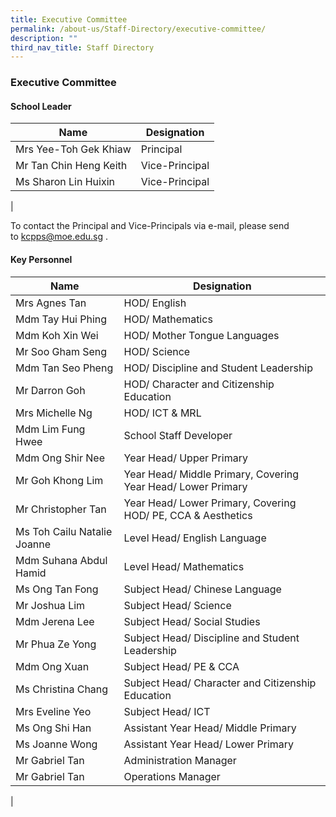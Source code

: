```yaml
---
title: Executive Committee
permalink: /about-us/Staff-Directory/executive-committee/
description: ""
third_nav_title: Staff Directory
---
```

### **Executive Committee**
#### **School Leader**

| Name | Designation |
|---|---|
| Mrs Yee-Toh Gek Khiaw | Principal |
| Mr Tan Chin Heng Keith  | Vice-Principal |
| Ms Sharon Lin Huixin | Vice-Principal |
|

To contact the Principal and Vice-Principals via e-mail, please send to [kcpps@moe.edu.sg](mailto:kcpps@moe.edu.sg) .

#### **Key Personnel**

| Name | Designation |
|---|---|
| Mrs Agnes Tan | HOD/ English |
| Mdm Tay Hui Phing  | HOD/ Mathematics |
| Mdm Koh Xin Wei | HOD/ Mother Tongue Languages |
| Mr Soo Gham Seng | HOD/ Science  |
| Mdm Tan Seo Pheng | HOD/ Discipline and Student Leadership |
| Mr Darron Goh | HOD/ Character and Citizenship Education |
| Mrs Michelle Ng | 	HOD/ ICT & MRL  |
| Mdm Lim Fung Hwee  | 	School Staff Developer   |
| Mdm Ong Shir Nee   | Year Head/ Upper Primary   |
| Mr Goh Khong Lim | Year Head/ Middle Primary, Covering Year Head/ Lower Primary   |
| Mr Christopher Tan | Year Head/ Lower Primary, Covering HOD/ PE, CCA & Aesthetics   |
| Ms Toh Cailu Natalie Joanne | Level Head/ English Language|
| Mdm Suhana Abdul Hamid  | Level Head/ Mathematics |
| Ms Ong Tan Fong | Subject Head/ Chinese Language |
| Mr Joshua Lim | Subject Head/ Science |
| Mdm Jerena Lee | Subject Head/ Social Studies |
| Mr Phua Ze Yong | Subject Head/ Discipline and Student Leadership |
| Mdm Ong Xuan | Subject Head/ PE & CCA  |
| Ms Christina Chang | Subject Head/ Character and Citizenship Education  |
| Mrs Eveline Yeo | Subject Head/ ICT  |
| Ms Ong Shi Han  | Assistant Year Head/ Middle Primary   |
| Ms Joanne Wong  | Assistant Year Head/ Lower Primary   |
| Mr Gabriel Tan | 	Administration Manager |
| Mr Gabriel Tan | 		Operations Manager |
|